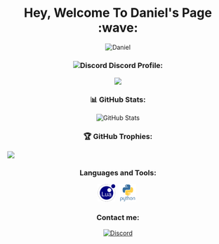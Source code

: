 <h1 align="center">Hey, Welcome To Daniel's Page :wave:</h1>

<p align="center">
  <img src="https://komarev.com/ghpvc/?username=ZzDanielZz&label=Profile%20views&color=0e75b6&style=flat" alt="Daniel" />
</p>

<h3 align="center">
  <img src="https://raw.githubusercontent.com/rahuldkjain/github-profile-readme-generator/master/src/images/icons/Social/discord.svg" alt="Discord" height="30" width="40">
  Discord Profile:
</h3>

<p align="center">
  <a href="https://discord.com/users/1076121855729082479">
    <img src="https://lanyard-profile-readme.vercel.app/api/1076121855729082479?hideTimestamp=true&idleMessage=Just%20chillin'%20at%20the%20moment..." align="center" />
  </a>
</p>

<h3 align="center">📊 GitHub Stats:</h3>

<p align="center">
  <img src="https://github-readme-stats.vercel.app/api?username=ZzDanielZz&show_icons=true&theme=radical" alt="GitHub Stats" />
</p>

<h3 align="center">🏆 GitHub Trophies:</h3>
  <a href="https://discord.com/users/1076121855729082479">
    <img src="https://github-profile-trophy.vercel.app/?username=ZzDanielZz&theme=radical&no-frame=false&no-bg=false&margin-w=6" align="center" />
  </a>

<h3 align="center">Languages and Tools:</h3>

<div align="center">
  <img src="https://github.com/devicons/devicon/blob/master/icons/lua/lua-original.svg" title="Lua" alt="Lua" width="40" height="40" />&nbsp;
  <img src="https://github.com/devicons/devicon/blob/master/icons/python/python-original-wordmark.svg" title="Python" alt="Python" width="40" height="40" />&nbsp;
</div>

<h3 align="center">Contact me:</h3>

<p align="center">
  <a href="@danielzz_._" target="_blank">
    <img src="https://raw.githubusercontent.com/rahuldkjain/github-profile-readme-generator/master/src/images/icons/Social/discord.svg" alt="Discord" height="30" width="40" />
  </a>
</p>
